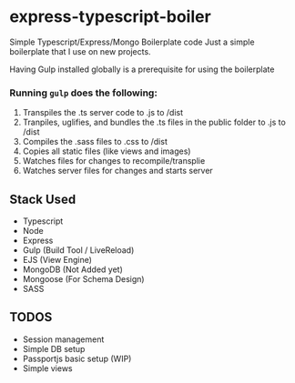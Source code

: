 # express-typescript-boiler
Simple Typescript/Express/Mongo Boilerplate code
Just a simple boilerplate that I use on new projects.

Having Gulp installed globally is a prerequisite for using the boilerplate

### Running ```gulp``` does the following:
1. Transpiles the .ts server code to .js to /dist
2. Tranpiles, uglifies, and bundles the .ts files in the public folder to .js to /dist
3. Compiles the .sass files to .css to /dist
4. Copies all static files (like views and images)
5. Watches files for changes to recompile/transplie
6. Watches server files for changes and starts server


## Stack Used
* Typescript
* Node
* Express
* Gulp (Build Tool / LiveReload)
* EJS (View Engine)
* MongoDB (Not Added yet)
* Mongoose (For Schema Design)
* SASS

## TODOS
* Session management
* Simple DB setup
* Passportjs basic setup (WIP)
* Simple views
